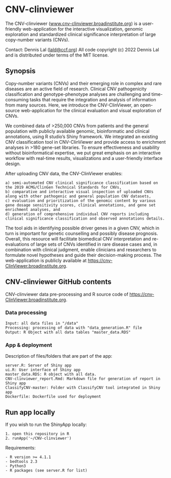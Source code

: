 # CNV-clinviewer

The CNV-clinviewer (www.cnv-clinviewer.broadinstitute.org) is a user-friendly web-application for the interactive visualization, genomic exploration and standardized clinical significance interpretation of large copy-number variants (CNVs).

Contact: Dennis Lal (lald@ccf.org)
All code copyright (c) 2022 Dennis Lal and is distributed under terms of the MIT license.

## Synopsis

Copy-number variants (CNVs) and their emerging role in complex and rare diseases are an active field of research. Clinical CNV pathogenicity classification and genotype-phenotype analyses are challenging and time-consuming tasks that require the integration and analysis of information from many sources. Here, we introduce the CNV-ClinViewer, an open-source web-application for the clinical evaluation and visual exploration of CNVs. 

We combined data of >250,000 CNVs from patients and the general population with publicly available genomic, bioinformatic and clinical annotations, using R studio’s Shiny framework. We integrated an existing CNV classification tool in CNV-ClinViewer and provide access to enrichment analyses in >180 gene-set libraries. To ensure effectiveness and usability without bioinformatical expertise, we put great emphasis on an interactive workflow with real-time results, visualizations and a user-friendly interface design. 

After uploading CNV data, the CNV-ClinViewer enables:
```
a) semi-automated CNV clinical significance classification based on the 2019 ACMG/ClinGen Technical Standards for CNVs, 
b) comparative and interactive visual inspection of uploaded CNVs along with other pathogenic and general population CNV datasets, 
c) evaluation and prioritization of the genomic content by various gene dosage sensitivity scores, clinical annotations, and gene set enrichment analyses, and 
d) generation of comprehensive individual CNV reports including clinical significance classification and observed annotations details. 
```

The tool aids in identifying possible driver genes in a given CNV, which in turn is important for genetic counselling and possibly disease prognosis. Overall, this resource will facilitate biomedical CNV interpretation and re-evaluations of large sets of CNVs identified in rare disease cases and, in combination with clinical judgment, enable clinicians and researchers to formulate novel hypotheses and guide their decision-making process. The web-application is publicly available at https://cnv-ClinViewer.broadinstitute.org.

## CNV-clinviewer GitHub contents

CNV-clinviewer data pre-processing and R source code of https://cnv-ClinViewer.broadinstitute.org.

### Data processing

```
Input: all data files in "/data"
Processing: processing of data with "data_generation.R" file
Output: R Object with all data tables "master_data.RDS"
```

### App & deployment

Description of files/folders that are part of the app:
```
server.R: Server of Shiny app
ui.R: User interface of Shiny app
master_data.RDS: R object with all data.
CNV-clinviewer_report.Rmd: Markdown file for generation of report in Shiny app
ClassifyCNV-master: Folder with ClassifyCNV tool integrated in Shiny app
Dockerfile: Dockerfile used for deployment
```

## Run app locally

If you wish to run the ShinyApp locally: 
```
1. open this repository in R
2. runApp('~/CNV-clinviewer') 
```

Requirements:
```
- R version >= 4.1.1
- bedtools 2.3
- Python3
- R packages (see server.R for list)
```


